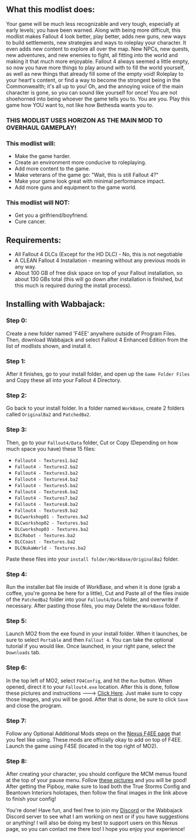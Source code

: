 ## What this modlist does:

Your game will be much less recognizable and very tough, especially at early levels; you have been warned. Along with being more difficult, this modlist makes Fallout 4 look better, play better, adds new guns, new ways to build settlements, new strategies and ways to roleplay your character. It even adds new content to explore all over the map. New NPCs, new quests, new adventures, and new enemies to fight, all fitting into the world and making it that much more enjoyable. Fallout 4 always seemed a little empty, so now you have more things to play around with to fill the world yourself, as well as new things that already fill some of the empty void! Roleplay to your heart's content, or find a way to become the strongest being in the Commonwealth; it's all up to you! Oh, and the annoying voice of the main character is gone, so you can sound like yourself for once! You are not shoehorned into being whoever the game tells you to. You are you. Play this game how YOU want to, not like how Bethesda wants you to.

### THIS MODLIST USES HORIZON AS THE MAIN MOD TO OVERHAUL GAMEPLAY!

### This modlist will:

* Make the game harder.
* Create an environment more conducive to roleplaying.
* Add more content to the game.
* Make veterans of the game go: "Wait, this is still Fallout 4?"
* Make your game look great with minimal performance impact.
* Add more guns and equipment to the game world.

### This modlist will NOT:

* Get you a girlfriend/boyfriend.
* Cure cancer.

## Requirements:

* All Fallout 4 DLCs (Except for the HD DLC) - No, this is not negotiable
* A CLEAN Fallout 4 Installation - meaning without any previous mods in any way.
* About 100 GB of free disk space on top of your Fallout installation, so about 130 GBs total (this will go down after installation is finished, but this much is required during the install process).

## Installing with Wabbajack:

### Step 0:

Create a new folder named 'F4EE' anywhere outside of Program Files. Then, download Wabbajack and select Fallout 4 Enhanced Edition from the list of modlists shown, and install it.

### Step 1:

After it finishes, go to your install folder, and open up the `Game Folder Files` and Copy these all into your Fallout 4 Directory.

### Step 2:

Go back to your install folder. In a folder named `WorkBase`, create 2 folders called `OriginalBa2` and `PatchedBa2`.

### Step 3:

Then, go to your `Fallout4/Data` folder, Cut or Copy (Depending on how much space you have) these 15 files:  

* `Fallout4 - Textures1.ba2`
* `Fallout4 - Textures2.ba2`
* `Fallout4 - Textures3.ba2`
* `Fallout4 - Textures4.ba2`
* `Fallout4 - Textures5.ba2`
* `Fallout4 - Textures6.ba2`
* `Fallout4 - Textures7.ba2`
* `Fallout4 - Textures8.ba2`
* `Fallout4 - Textures9.ba2`
* `DLCworkshop01 - Textures.ba2`
* `DLCworkshop02 - Textures.ba2`
* `DLCworkshop03 - Textures.ba2`
* `DLCRobot - Textures.ba2`
* `DLCCoast - Textures.ba2`
* `DLCNukaWorld - Textures.ba2`

Paste these files into your `install folder/WorkBase/OriginalBa2` folder.

### Step 4:

Run the installer.bat file inside of WorkBase, and when it is done (grab a coffee, you're gonna be here for a little), Cut and Paste all of the files inside of the `PatchedBa2` folder into your `Fallout4/Data` folder, and overwrite if necessary. After pasting those files, you may Delete the `WorkBase` folder.

### Step 5:

Launch MO2 from the exe found in your install folder. When it launches, be sure to select `Portable` and then `Fallout 4`. You can take the optional tutorial if you would like. Once launched, in your right pane, select the `Downloads` tab.

### Step 6:

In the top left of MO2, select `FO4Config`, and hit the `Run` button. When opened, direct it to your `Fallout4.exe` location. After this is done, follow these pictures and instructions --->  [Click Here](https://imgur.com/a/0On3H1o). Just make sure to copy those images, and you will be good. After that is done, be sure to click `Save` and close the program.

### Step 7:

Follow any Optional Additional Mods steps on the [Nexus F4EE page](https://www.nexusmods.com/fallout4/mods/39996) that you feel like using. These mods are officially okay to add on top of F4EE. Launch the game using F4SE (located in the top right of MO2).

### Step 8:

After creating your character, you should configure the MCM menus found at the top of your pause menu. Follow [these pictures](https://imgur.com/a/sTVhaFd) and you will be good! After getting the Pipboy, make sure to load both the True Storms Config and Beantown Interiors holotapes, then follow the final images in the link above to finish your config!

You're done! Have fun, and feel free to join my [Discord](https://discord.gg/g4r3pcP) or the Wabbajack Discord server to see what I am working on next or if you have suggestions or anything! I will also be doing my best to support users on this Nexus page, so you can contact me there too! I hope you enjoy your experience!
